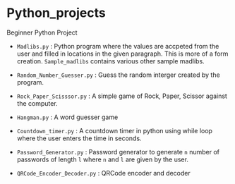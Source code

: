 # Python_projects
Beginner Python Project


- `Madlibs.py` : 
Python program where the values are accpeted from the user and filled in locations in the given paragraph. This is more of a form creation.
`Sample_madlibs` contains various other sample madlibs.

- `Random_Number_Guesser.py` : 
Guess the random interger created by the program. 

- `Rock_Paper_Scisssor.py` : 
A simple game of Rock, Paper, Scissor against the computer.

- `Hangman.py` : 
A word guesser game

- `Countdown_timer.py` : 
A countdown timer in python using while loop where the user enters the time in seconds.

- `Password_Generator.py` : 
Password generator to generate `n` number of passwords of length `l` where `n` and `l` are given by the user. 

- `QRCode_Encoder_Decoder.py` : 
QRCode encoder and decoder

